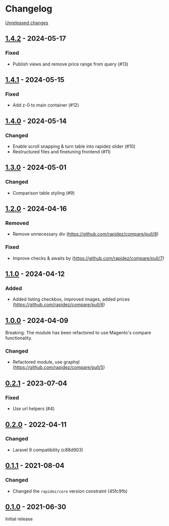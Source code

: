 # Changelog 

[Unreleased changes](https://github.com/rapidez/compare/compare/1.4.2...master)
## [1.4.2](https://github.com/rapidez/compare/releases/tag/1.4.2) - 2024-05-17

### Fixed

- Publish views and remove price range from query (#13)

## [1.4.1](https://github.com/rapidez/compare/releases/tag/1.4.1) - 2024-05-15

### Fixed

- Add z-0 to main container (#12)

## [1.4.0](https://github.com/rapidez/compare/releases/tag/1.4.0) - 2024-05-14

### Changed

- Enable scroll snapping & turn table into rapidez slider (#10)
- Restructured files and finetuning frontend (#11)

## [1.3.0](https://github.com/rapidez/compare/releases/tag/1.3.0) - 2024-05-01

### Changed

- Comparison table styling (#9)

## [1.2.0](https://github.com/rapidez/compare/releases/tag/1.2.0) - 2024-04-16

### Removed
 - Remove unnecessary div (https://github.com/rapidez/compare/pull/8)
### Fixed
 - Improve checks & awaits by (https://github.com/rapidez/compare/pull/7)

## [1.1.0](https://github.com/rapidez/compare/releases/tag/1.1.0) - 2024-04-12

### Added
- Added listing checkbox, improved images, added prices (https://github.com/rapidez/compare/pull/6)


## [1.0.0](https://github.com/rapidez/compare/releases/tag/1.0.0) - 2024-04-09

Breaking: The module has been refactored to use Magento's compare functionality.

### Changed

- Refactored module, use graphql (https://github.com/rapidez/compare/pull/5)

## [0.2.1](https://github.com/rapidez/compare/releases/tag/0.2.1) - 2023-07-04

### Fixed

- Use url helpers (#4)

## [0.2.0](https://github.com/rapidez/compare/releases/tag/0.2.0) - 2022-04-11

### Changed

- Laravel 9 compatibility (c88d903)

## [0.1.1](https://github.com/rapidez/compare/releases/tag/0.1.1) - 2021-08-04

### Changed

- Changed the `rapidez/core` version constraint (45fc9fb)

## [0.1.0](https://github.com/rapidez/compare/releases/tag/0.1.0) - 2021-06-30

Initial release


